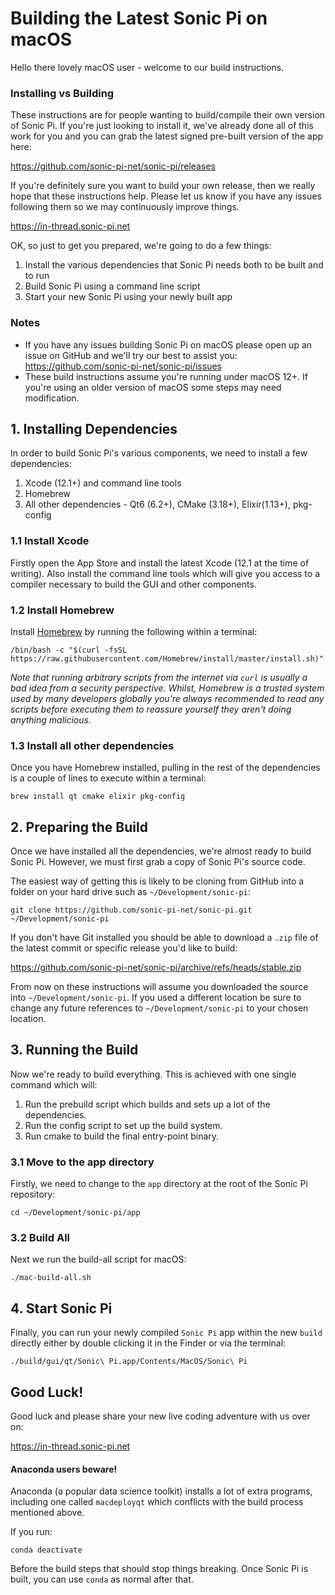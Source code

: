 # Building the Latest Sonic Pi on macOS

Hello there lovely macOS user - welcome to our build instructions.


### Installing vs Building

These instructions are for people wanting to build/compile their own
version of Sonic Pi. If you're just looking to install it, we've already
done all of this work for you and you can grab the latest signed
pre-built version of the app here:

https://github.com/sonic-pi-net/sonic-pi/releases

If you're definitely sure you want to build your own release, then we
really hope that these instructions help. Please let us know if you have
any issues following them so we may continuously improve things.

https://in-thread.sonic-pi.net

OK, so just to get you prepared, we're going to do a few things:

1. Install the various dependencies that Sonic Pi needs both to be built
and to run
2. Build Sonic Pi using a command line script
3. Start your new Sonic Pi using your newly built app


### Notes

* If you have any issues building Sonic Pi on macOS please open up an
  issue on GitHub and we'll try our best to assist you:
  https://github.com/sonic-pi-net/sonic-pi/issues
* These build instructions assume you're running under macOS 12+. If
  you're using an older version of macOS some steps may need
  modification.


## 1. Installing Dependencies

In order to build Sonic Pi's various components, we need to install a
few dependencies:

1. Xcode (12.1+) and command line tools
2. Homebrew
3. All other dependencies - Qt6 (6.2+), CMake (3.18+), Elixir(1.13+), pkg-config


### 1.1 Install Xcode

Firstly open the App Store and install the latest Xcode (12.1 at the
time of writing). Also install the command line tools which will give
you access to a compiler necessary to build the GUI and other
components.


### 1.2 Install Homebrew

Install [Homebrew](https://brew.sh) by running the following within a terminal:

```
/bin/bash -c "$(curl -fsSL https://raw.githubusercontent.com/Homebrew/install/master/install.sh)"
```

_Note that running arbitrary scripts from the internet via `curl` is
usually a bad idea from a security perspective. Whilst, Homebrew is a
trusted system used by many developers globally you're always
recommended to read any scripts before executing them to reassure
yourself they aren't doing anything malicious._


### 1.3 Install all other dependencies

Once you have Homebrew installed, pulling in the rest of the
dependencies is a couple of lines to execute within a terminal:

```
brew install qt cmake elixir pkg-config

```


## 2. Preparing the Build

Once we have installed all the dependencies, we're almost ready to build
Sonic Pi. However, we must first grab a copy of Sonic Pi's source code.

The easiest way of getting this is likely to be cloning from GitHub
into a folder on your hard drive such as `~/Development/sonic-pi`:

```
git clone https://github.com/sonic-pi-net/sonic-pi.git ~/Development/sonic-pi
```

If you don't have Git installed you should be able to download a `.zip`
file of the latest commit or specific release you'd like to
build:

https://github.com/sonic-pi-net/sonic-pi/archive/refs/heads/stable.zip

From now on these instructions will assume you downloaded the source
into `~/Development/sonic-pi`. If you used a different location be sure to
change any future references to `~/Development/sonic-pi` to your chosen location.


## 3. Running the Build

Now we're ready to build everything. This is achieved with one single command
which will:

1. Run the prebuild script which builds and sets up a lot of the
   dependencies.
2. Run the config script to set up the build system.
3. Run cmake to build the final entry-point binary.


### 3.1 Move to the app directory

Firstly, we need to change to the `app` directory at the root of the Sonic Pi repository:

```
cd ~/Development/sonic-pi/app
```


### 3.2 Build All

Next we run the build-all script for macOS:

```
./mac-build-all.sh
```


## 4. Start Sonic Pi

Finally, you can run your newly compiled `Sonic Pi` app within the new `build`
directly either by double clicking it in the Finder or via the terminal:

```
./build/gui/qt/Sonic\ Pi.app/Contents/MacOS/Sonic\ Pi

```


## Good Luck!

Good luck and please share your new live coding adventure with us over on:

https://in-thread.sonic-pi.net


#### Anaconda users beware!

Anaconda (a popular data science toolkit) installs a lot of extra programs, including one called `macdeployqt` which conflicts with the build process mentioned above.

If you run:

```
conda deactivate
```

Before the build steps that should stop things breaking. Once Sonic Pi is built, you can use `conda` as normal after that.
